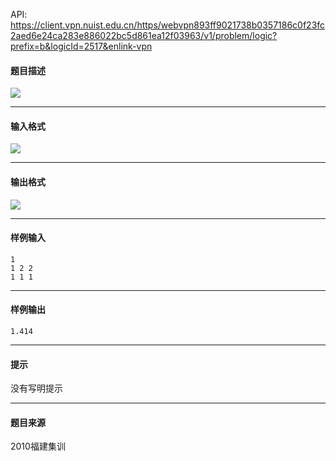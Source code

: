 API: https://client.vpn.nuist.edu.cn/https/webvpn893ff9021738b0357186c0f23fc2aed6e24ca283e886022bc5d861ea12f03963/v1/problem/logic?prefix=b&logicId=2517&enlink-vpn

#### 题目描述

![](../file/2517_0.jpg)

---

#### 输入格式

![](../file/2517_0.jpg)

---

#### 输出格式

![](../file/2517_0.jpg)

---

#### 样例输入
```
1
1 2 2
1 1 1

```

---

#### 样例输出
```
1.414
```

---

#### 提示

没有写明提示

---

#### 题目来源

2010福建集训